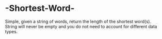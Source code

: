 # -Shortest-Word-
Simple, given a string of words, return the length of the shortest word(s).  String will never be empty and you do not need to account for different data types.
